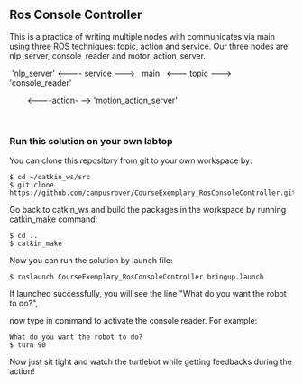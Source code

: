 
## Ros Console Controller
This is a practice of writing multiple nodes with communicates via main using three ROS techniques: topic, action and service. Our three nodes are nlp_server, console_reader and motor_action_server.


  'nlp_server' <---- service --->   main   <--- topic --->  'console_reader'

                                           <----action- --> 'motion_action_server'
                                    

  


### Run this solution on your own labtop
You can clone this repository from git to your own workspace by:
```
$ cd ~/catkin_ws/src
$ git clone https://github.com/campusrover/CourseExemplary_RosConsoleController.git
```
Go back to catkin_ws and build the packages in the workspace by running catkin_make command:
```
$ cd ..
$ catkin_make
```
Now you can run the solution by launch file:
```
$ roslaunch CourseExemplary_RosConsoleController bringup.launch
```
If launched successfully, you will see the line "What do you want the robot to do?",

now type in command to activate the console reader. For example:
```
What do you want the robot to do?
$ turn 90
```
Now just sit tight and watch the turtlebot while getting feedbacks during the action!
